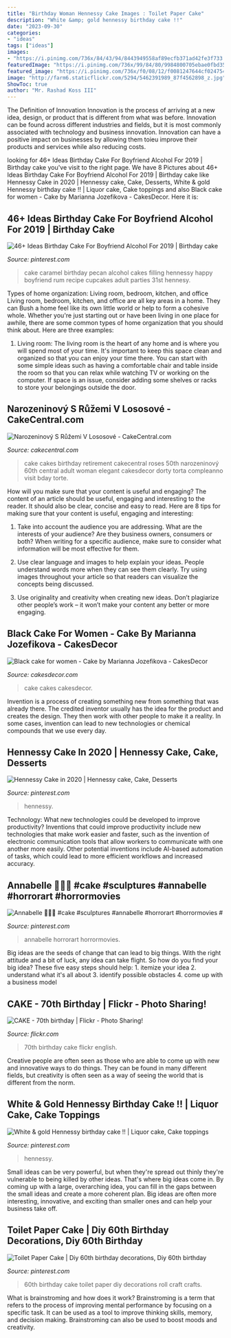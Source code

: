 ```yaml
---
title: "Birthday Woman Hennessy Cake Images : Toilet Paper Cake"
description: "White &amp; gold hennessy birthday cake !!"
date: "2023-09-30"
categories:
- "ideas"
tags: ["ideas"]
images:
- "https://i.pinimg.com/736x/84/43/94/8443949558af89ecfb371ad42fe3f733.jpg"
featuredImage: "https://i.pinimg.com/736x/99/84/80/9984800705ebae0fbd3510a70db6bc9e.jpg"
featured_image: "https://i.pinimg.com/736x/f0/08/12/f0081247644cf024754a965267da170b.jpg"
image: "http://farm6.staticflickr.com/5294/5462391989_87f4562898_z.jpg"
ShowToc: true
author: "Mr. Rashad Koss III"
---
```



The Definition of Innovation
Innovation is the process of arriving at a new idea, design, or product that is different from what was before. Innovation can be found across different industries and fields, but it is most commonly associated with technology and business innovation. Innovation can have a positive impact on businesses by allowing them toieu improve their products and services while also reducing costs.

	

		
looking for 46+ Ideas Birthday Cake For Boyfriend Alcohol For 2019 | Birthday cake you've visit to the right page. We have 8 Pictures about 46+ Ideas Birthday Cake For Boyfriend Alcohol For 2019 | Birthday cake like Hennessy Cake in 2020 | Hennessy cake, Cake, Desserts, White &amp; gold Hennessy birthday cake !! | Liquor cake, Cake toppings and also Black cake for women - Cake by Marianna Jozefikova - CakesDecor. Here it is:
		
    
## 46+ Ideas Birthday Cake For Boyfriend Alcohol For 2019 | Birthday Cake

<img loading=lazy src="https://i.pinimg.com/736x/f0/08/12/f0081247644cf024754a965267da170b.jpg" onerror="this.onerror=null;this.src='https://tse4.mm.bing.net/th?id=OIP.XqO_Q2UN4awlNUvMVwZdgwAAAA&amp;pid=15.1';" alt="46+ Ideas Birthday Cake For Boyfriend Alcohol For 2019 | Birthday cake">

_Source: pinterest.com_

>cake caramel birthday pecan alcohol cakes filling hennessy happy boyfriend rum recipe cupcakes adult parties 31st hennesy. 

	

Types of home organization: Living room, bedroom, kitchen, and office
Living room, bedroom, kitchen, and office are all key areas in a home. They can Bush a home feel like its own little world or help to form a cohesive whole. Whether you're just starting out or have been living in one place for awhile, there are some common types of home organization that you should think about. Here are three examples:
1. Living room: The living room is the heart of any home and is where you will spend most of your time. It's important to keep this space clean and organized so that you can enjoy your time there. You can start with some simple ideas such as having a comfortable chair and table inside the room so that you can relax while watching TV or working on the computer. If space is an issue, consider adding some shelves or racks to store your belongings outside the door.


    
## Narozeninový S Růžemi V Lososové - CakeCentral.com

<img loading=lazy src="https://cdn001.cakecentral.com/gallery/2017/05/900_narozeninovy-s-ruzemi-v-lososove-937463RBpH8.jpg" onerror="this.onerror=null;this.src='https://tse2.mm.bing.net/th?id=OIP.op2l_IfJimh0-K36SK9hPAHaNc&amp;pid=15.1';" alt="Narozeninový S Růžemi V Lososové - CakeCentral.com">

_Source: cakecentral.com_

>cake cakes birthday retirement cakecentral roses 50th narozeninový 60th central adult woman elegant cakesdecor dorty torta compleanno visit bday torte. 

	

How will you make sure that your content is useful and engaging?
The content of an article should be useful, engaging and interesting to the reader. It should also be clear, concise and easy to read. Here are 8 tips for making sure that your content is useful, engaging and interesting:
1. Take into account the audience you are addressing. What are the interests of your audience? Are they business owners, consumers or both? When writing for a specific audience, make sure to consider what information will be most effective for them.

2. Use clear language and images to help explain your ideas. People understand words more when they can see them clearly. Try using images throughout your article so that readers can visualize the concepts being discussed.

3. Use originality and creativity when creating new ideas. Don’t plagiarize other people’s work – it won’t make your content any better or more engaging.

    
## Black Cake For Women - Cake By Marianna Jozefikova - CakesDecor

<img loading=lazy src="https://pic.cakesdecor.com/o/95f1497041994eb7ab3da0df34790e67.jpg" onerror="this.onerror=null;this.src='https://tse1.mm.bing.net/th?id=OIP.MDlicvST6qVpKTAA0RMwSgHaJ3&amp;pid=15.1';" alt="Black cake for women - Cake by Marianna Jozefikova - CakesDecor">

_Source: cakesdecor.com_

>cake cakes cakesdecor. 

	

Invention is a process of creating something new from something that was already there. The credited inventor usually has the idea for the product and creates the design. They then work with other people to make it a reality. In some cases, invention can lead to new technologies or chemical compounds that we use every day.

    
## Hennessy Cake In 2020 | Hennessy Cake, Cake, Desserts

<img loading=lazy src="https://i.pinimg.com/736x/99/84/80/9984800705ebae0fbd3510a70db6bc9e.jpg" onerror="this.onerror=null;this.src='https://tse1.mm.bing.net/th?id=OIP.tz8VTfxufZeL023IV0UCSwHaLE&amp;pid=15.1';" alt="Hennessy Cake in 2020 | Hennessy cake, Cake, Desserts">

_Source: pinterest.com_

>hennessy. 

	

Technology: What new technologies could be developed to improve productivity?
Inventions that could improve productivity include new technologies that make work easier and faster, such as the invention of electronic communication tools that allow workers to communicate with one another more easily. Other potential inventions include AI-based automation of tasks, which could lead to more efficient workflows and increased accuracy.

    
## Annabelle 🎃🎃🎃 #cake #sculptures #annabelle #horrorart #horrormovies #

<img loading=lazy src="https://i.pinimg.com/736x/a7/e2/dc/a7e2dc3ae4568e6de203c81b71aa465d.jpg" onerror="this.onerror=null;this.src='https://tse3.mm.bing.net/th?id=OIP.a4lljxNMDTkhpVayG4-XDQHaJ4&amp;pid=15.1';" alt="Annabelle 🎃🎃🎃 #cake #sculptures #annabelle #horrorart #horrormovies #">

_Source: pinterest.com_

>annabelle horrorart horrormovies. 

	

Big ideas are the seeds of change that can lead to big things. With the right attitude and a bit of luck, any idea can take flight. So how do you find your big idea? These five easy steps should help: 1. itemize your idea 2. understand what it's all about 3. identify possible obstacles 4. come up with a business model 
    
## CAKE - 70th Birthday | Flickr - Photo Sharing!

<img loading=lazy src="http://farm6.staticflickr.com/5294/5462391989_87f4562898_z.jpg" onerror="this.onerror=null;this.src='https://tse1.mm.bing.net/th?id=OIP.H75p22yJtCTOcV5CLeqxNAHaJ4&amp;pid=15.1';" alt="CAKE - 70th birthday | Flickr - Photo Sharing!">

_Source: flickr.com_

>70th birthday cake flickr english. 

	

Creative people are often seen as those who are able to come up with new and innovative ways to do things. They can be found in many different fields, but creativity is often seen as a way of seeing the world that is different from the norm.

    
## White &amp; Gold Hennessy Birthday Cake !! | Liquor Cake, Cake Toppings

<img loading=lazy src="https://i.pinimg.com/736x/2d/14/82/2d14824e1a7606016069eccde6c45929.jpg" onerror="this.onerror=null;this.src='https://tse2.mm.bing.net/th?id=OIP.gU4vCQeotfN6tSRLpTDJ0AHaHa&amp;pid=15.1';" alt="White &amp; gold Hennessy birthday cake !! | Liquor cake, Cake toppings">

_Source: pinterest.com_

>hennessy. 

	

Small ideas can be very powerful, but when they're spread out thinly they're vulnerable to being killed by other ideas. That's where big ideas come in. By coming up with a large, overarching idea, you can fill in the gaps between the small ideas and create a more coherent plan. Big ideas are often more interesting, innovative, and exciting than smaller ones and can help your business take off.

    
## Toilet Paper Cake | Diy 60th Birthday Decorations, Diy 60th Birthday

<img loading=lazy src="https://i.pinimg.com/736x/84/43/94/8443949558af89ecfb371ad42fe3f733.jpg" onerror="this.onerror=null;this.src='https://tse4.mm.bing.net/th?id=OIP.J6K2pAPwarEv4a5u8gJm7AHaLT&amp;pid=15.1';" alt="Toilet Paper Cake | Diy 60th birthday decorations, Diy 60th birthday">

_Source: pinterest.com_

>60th birthday cake toilet paper diy decorations roll craft crafts. 

	

What is brainstroming and how does it work?
Brainstroming is a term that refers to the process of improving mental performance by focusing on a specific task. It can be used as a tool to improve thinking skills, memory, and decision making. Brainstroming can also be used to boost moods and creativity.

